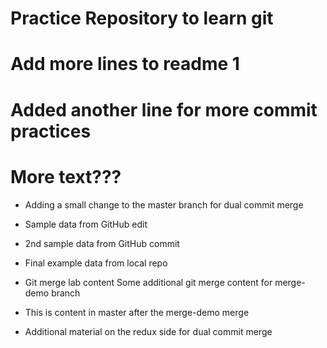 # Practice Repository to learn git

# Add more lines to readme 1

# Added another line for more commit practices

# More text???
  - Adding a small change to the master branch for dual commit merge

- Sample data from GitHub edit

- 2nd sample data from GitHub commit

- Final example data from local repo

- Git merge lab content
  Some additional git merge content for merge-demo branch

- This is content in master after the merge-demo merge

- Additional material on the redux side for dual commit merge
